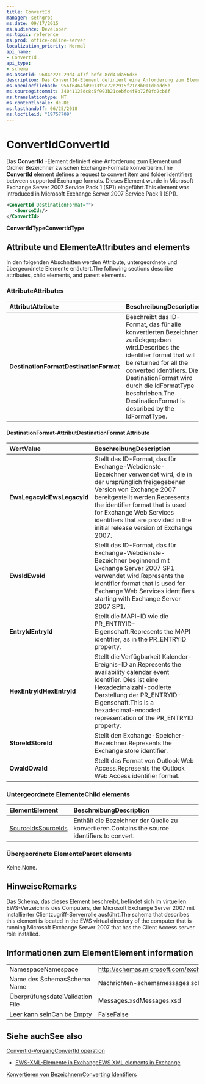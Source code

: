 ```yaml
---
title: ConvertId
manager: sethgros
ms.date: 09/17/2015
ms.audience: Developer
ms.topic: reference
ms.prod: office-online-server
localization_priority: Normal
api_name:
- ConvertId
api_type:
- schema
ms.assetid: 9684c22c-29d4-4f7f-befc-8cd41da56d38
description: Das ConvertId-Element definiert eine Anforderung zum Element und Ordner Bezeichner zwischen Exchange-Formate konvertieren. Dieses Element wurde in Microsoft Exchange Server 2007 Service Pack 1 (SP1) eingeführt.
ms.openlocfilehash: 956f6464fd9013f9e72d2915f21c3b011d0add5b
ms.sourcegitcommit: 34041125dc8c5f993b21cebfc4f8b72f0fd2cb6f
ms.translationtype: MT
ms.contentlocale: de-DE
ms.lasthandoff: 06/25/2018
ms.locfileid: "19757709"
---
```

# <a name="convertid"></a><span data-ttu-id="0e8af-104">ConvertId</span><span class="sxs-lookup"><span data-stu-id="0e8af-104">ConvertId</span></span>

<span data-ttu-id="0e8af-105">Das **ConvertId** -Element definiert eine Anforderung zum Element und Ordner Bezeichner zwischen Exchange-Formate konvertieren.</span><span class="sxs-lookup"><span data-stu-id="0e8af-105">The **ConvertId** element defines a request to convert item and folder identifiers between supported Exchange formats.</span></span> <span data-ttu-id="0e8af-106">Dieses Element wurde in Microsoft Exchange Server 2007 Service Pack 1 (SP1) eingeführt.</span><span class="sxs-lookup"><span data-stu-id="0e8af-106">This element was introduced in Microsoft Exchange Server 2007 Service Pack 1 (SP1).</span></span> 
  
```xml
<ConvertId DestinationFormat="">
   <SourceIds/>
</ConvertId>
```

 <span data-ttu-id="0e8af-107">**ConvertIdType**</span><span class="sxs-lookup"><span data-stu-id="0e8af-107">**ConvertIdType**</span></span>
## <a name="attributes-and-elements"></a><span data-ttu-id="0e8af-108">Attribute und Elemente</span><span class="sxs-lookup"><span data-stu-id="0e8af-108">Attributes and elements</span></span>

<span data-ttu-id="0e8af-109">In den folgenden Abschnitten werden Attribute, untergeordnete und übergeordnete Elemente erläutert.</span><span class="sxs-lookup"><span data-stu-id="0e8af-109">The following sections describe attributes, child elements, and parent elements.</span></span>
  
### <a name="attributes"></a><span data-ttu-id="0e8af-110">Attribute</span><span class="sxs-lookup"><span data-stu-id="0e8af-110">Attributes</span></span>

|<span data-ttu-id="0e8af-111">**Attribut**</span><span class="sxs-lookup"><span data-stu-id="0e8af-111">**Attribute**</span></span>|<span data-ttu-id="0e8af-112">**Beschreibung**</span><span class="sxs-lookup"><span data-stu-id="0e8af-112">**Description**</span></span>|
|:-----|:-----|
|<span data-ttu-id="0e8af-113">**DestinationFormat**</span><span class="sxs-lookup"><span data-stu-id="0e8af-113">**DestinationFormat**</span></span> <br/> |<span data-ttu-id="0e8af-114">Beschreibt das ID-Format, das für alle konvertierten Bezeichner zurückgegeben wird.</span><span class="sxs-lookup"><span data-stu-id="0e8af-114">Describes the identifier format that will be returned for all the converted identifiers.</span></span> <span data-ttu-id="0e8af-115">Die DestinationFormat wird durch die IdFormatType beschrieben.</span><span class="sxs-lookup"><span data-stu-id="0e8af-115">The DestinationFormat is described by the IdFormatType.</span></span>  <br/> |
   
#### <a name="destinationformat-attribute"></a><span data-ttu-id="0e8af-116">DestinationFormat-Attribut</span><span class="sxs-lookup"><span data-stu-id="0e8af-116">DestinationFormat Attribute</span></span>

|<span data-ttu-id="0e8af-117">**Wert**</span><span class="sxs-lookup"><span data-stu-id="0e8af-117">**Value**</span></span>|<span data-ttu-id="0e8af-118">**Beschreibung**</span><span class="sxs-lookup"><span data-stu-id="0e8af-118">**Description**</span></span>|
|:-----|:-----|
|<span data-ttu-id="0e8af-119">**EwsLegacyId**</span><span class="sxs-lookup"><span data-stu-id="0e8af-119">**EwsLegacyId**</span></span> <br/> |<span data-ttu-id="0e8af-120">Stellt das ID-Format, das für Exchange-Webdienste-Bezeichner verwendet wird, die in der ursprünglich freigegebenen Version von Exchange 2007 bereitgestellt werden.</span><span class="sxs-lookup"><span data-stu-id="0e8af-120">Represents the identifier format that is used for Exchange Web Services identifiers that are provided in the initial release version of Exchange 2007.</span></span>  <br/> |
|<span data-ttu-id="0e8af-121">**EwsId**</span><span class="sxs-lookup"><span data-stu-id="0e8af-121">**EwsId**</span></span> <br/> |<span data-ttu-id="0e8af-122">Stellt das ID-Format, das für Exchange-Webdienste-Bezeichner beginnend mit Exchange Server 2007 SP1 verwendet wird.</span><span class="sxs-lookup"><span data-stu-id="0e8af-122">Represents the identifier format that is used for Exchange Web Services identifiers starting with Exchange Server 2007 SP1.</span></span>  <br/> |
|<span data-ttu-id="0e8af-123">**EntryId**</span><span class="sxs-lookup"><span data-stu-id="0e8af-123">**EntryId**</span></span> <br/> |<span data-ttu-id="0e8af-124">Stellt die MAPI-ID wie die PR_ENTRYID-Eigenschaft.</span><span class="sxs-lookup"><span data-stu-id="0e8af-124">Represents the MAPI identifier, as in the PR_ENTRYID property.</span></span>  <br/> |
|<span data-ttu-id="0e8af-125">**HexEntryId**</span><span class="sxs-lookup"><span data-stu-id="0e8af-125">**HexEntryId**</span></span> <br/> |<span data-ttu-id="0e8af-126">Stellt die Verfügbarkeit Kalender-Ereignis-ID an.</span><span class="sxs-lookup"><span data-stu-id="0e8af-126">Represents the availability calendar event identifier.</span></span> <span data-ttu-id="0e8af-127">Dies ist eine Hexadezimalzahl-codierte Darstellung der PR_ENTRYID-Eigenschaft.</span><span class="sxs-lookup"><span data-stu-id="0e8af-127">This is a hexadecimal-encoded representation of the PR_ENTRYID property.</span></span>  <br/> |
|<span data-ttu-id="0e8af-128">**StoreId**</span><span class="sxs-lookup"><span data-stu-id="0e8af-128">**StoreId**</span></span> <br/> |<span data-ttu-id="0e8af-129">Stellt den Exchange-Speicher-Bezeichner.</span><span class="sxs-lookup"><span data-stu-id="0e8af-129">Represents the Exchange store identifier.</span></span>  <br/> |
|<span data-ttu-id="0e8af-130">**OwaId**</span><span class="sxs-lookup"><span data-stu-id="0e8af-130">**OwaId**</span></span> <br/> |<span data-ttu-id="0e8af-131">Stellt das Format von Outlook Web Access.</span><span class="sxs-lookup"><span data-stu-id="0e8af-131">Represents the Outlook Web Access identifier format.</span></span>  <br/> |
   
### <a name="child-elements"></a><span data-ttu-id="0e8af-132">Untergeordnete Elemente</span><span class="sxs-lookup"><span data-stu-id="0e8af-132">Child elements</span></span>

|<span data-ttu-id="0e8af-133">**Element**</span><span class="sxs-lookup"><span data-stu-id="0e8af-133">**Element**</span></span>|<span data-ttu-id="0e8af-134">**Beschreibung**</span><span class="sxs-lookup"><span data-stu-id="0e8af-134">**Description**</span></span>|
|:-----|:-----|
|[<span data-ttu-id="0e8af-135">SourceIds</span><span class="sxs-lookup"><span data-stu-id="0e8af-135">SourceIds</span></span>](sourceids.md) <br/> |<span data-ttu-id="0e8af-136">Enthält die Bezeichner der Quelle zu konvertieren.</span><span class="sxs-lookup"><span data-stu-id="0e8af-136">Contains the source identifiers to convert.</span></span>  <br/> |
   
### <a name="parent-elements"></a><span data-ttu-id="0e8af-137">Übergeordnete Elemente</span><span class="sxs-lookup"><span data-stu-id="0e8af-137">Parent elements</span></span>

<span data-ttu-id="0e8af-138">Keine.</span><span class="sxs-lookup"><span data-stu-id="0e8af-138">None.</span></span>
  
## <a name="remarks"></a><span data-ttu-id="0e8af-139">Hinweise</span><span class="sxs-lookup"><span data-stu-id="0e8af-139">Remarks</span></span>

<span data-ttu-id="0e8af-140">Das Schema, das dieses Element beschreibt, befindet sich im virtuellen EWS-Verzeichnis des Computers, der Microsoft Exchange Server 2007 mit installierter Clientzugriff-Serverrolle ausführt.</span><span class="sxs-lookup"><span data-stu-id="0e8af-140">The schema that describes this element is located in the EWS virtual directory of the computer that is running Microsoft Exchange Server 2007 that has the Client Access server role installed.</span></span>
  
## <a name="element-information"></a><span data-ttu-id="0e8af-141">Informationen zum Element</span><span class="sxs-lookup"><span data-stu-id="0e8af-141">Element information</span></span>

|||
|:-----|:-----|
|<span data-ttu-id="0e8af-142">Namespace</span><span class="sxs-lookup"><span data-stu-id="0e8af-142">Namespace</span></span>  <br/> |http://schemas.microsoft.com/exchange/services/2006/messages  <br/> |
|<span data-ttu-id="0e8af-143">Name des Schemas</span><span class="sxs-lookup"><span data-stu-id="0e8af-143">Schema Name</span></span>  <br/> |<span data-ttu-id="0e8af-144">Nachrichten-schema</span><span class="sxs-lookup"><span data-stu-id="0e8af-144">messages schema</span></span>  <br/> |
|<span data-ttu-id="0e8af-145">Überprüfungsdatei</span><span class="sxs-lookup"><span data-stu-id="0e8af-145">Validation File</span></span>  <br/> |<span data-ttu-id="0e8af-146">Messages.xsd</span><span class="sxs-lookup"><span data-stu-id="0e8af-146">Messages.xsd</span></span>  <br/> |
|<span data-ttu-id="0e8af-147">Leer kann sein</span><span class="sxs-lookup"><span data-stu-id="0e8af-147">Can be Empty</span></span>  <br/> |<span data-ttu-id="0e8af-148">False</span><span class="sxs-lookup"><span data-stu-id="0e8af-148">False</span></span>  <br/> |
   
## <a name="see-also"></a><span data-ttu-id="0e8af-149">Siehe auch</span><span class="sxs-lookup"><span data-stu-id="0e8af-149">See also</span></span>



[<span data-ttu-id="0e8af-150">ConvertId-Vorgang</span><span class="sxs-lookup"><span data-stu-id="0e8af-150">ConvertId operation</span></span>](convertid-operation.md)


- [<span data-ttu-id="0e8af-151">EWS-XML-Elemente in Exchange</span><span class="sxs-lookup"><span data-stu-id="0e8af-151">EWS XML elements in Exchange</span></span>](ews-xml-elements-in-exchange.md)


[<span data-ttu-id="0e8af-152">Konvertieren von Bezeichnern</span><span class="sxs-lookup"><span data-stu-id="0e8af-152">Converting Identifiers</span></span>](http://msdn.microsoft.com/library/a5391746-b6ef-4f48-8fc8-8255258651aa%28Office.15%29.aspx)

